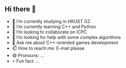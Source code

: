 ## Hi there 👋
- 🔭 I’m currently studying in HKUST GZ
- 🌱 I’m currently learning C++ and Python
- 👯 I’m looking to collaborate on ICPC
- 🤔 I’m looking for help with some complex algorithms
- 💬 Ask me about C++-oriented games development
- 📫 How to reach me: E-mail please
- 😄 Pronouns: ...
- ⚡ Fun fact: ...

<!--
**Hsin-thefirst/Hsin-thefirst** is a ✨ _special_ ✨ repository because its `README.md` (this file) appears on your GitHub profile.

Here are some ideas to get you started:

- 🔭 I’m currently working on ...
- 🌱 I’m currently learning ...
- 👯 I’m looking to collaborate on ...
- 🤔 I’m looking for help with ...
- 💬 Ask me about ...
- 📫 How to reach me: ...
- 😄 Pronouns: ...
- ⚡ Fun fact: ...
-->
